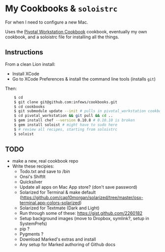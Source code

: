 # My Cookbooks & `soloistrc`

For when I need to configure a new Mac.

Uses the [Pivotal Workstation Cookbook](http://github.com/pivotal/pivotal_workstation) cookbook, eventually my own cookbook, and a soloistrc file for installing all the things.

## Instructions

From a clean Lion install:

* Install XCode
* Go to XCode Preferences &amp; install the command line tools (installs `git`)

Then:

```sh
	$ cd
	$ git clone git@github.com:infews/cookbooks.git
	$ cd cookbooks
	$ git submodule update --init # pulls in pivotal_workstation cookbook
	$ cd pivotal_workstation && git pull && cd ..
	$ gem install chef --version 0.10.8 # 0.10.10 is broken
	$ gem install soloist # might have to sudo here
	$ # review all recipes, starting from soloistrc
	$ soloist
```

## TODO

* make a new, real cookbook repo
* Write these recipies:
  * Todo.txt and save to /bin
  * Onsi's ShiftIt
  * Quicksilver
  * Update all apps on Mac App store? (don't save password)
  * Solarized for Terminal & make default (https://github.com/cap10morgan/solarized/tree/master/osx-terminal.app-colors-solarized)
  * Solarized for Textmate (Dark and Light)
  * Run through some of these: https://gist.github.com/2260182
  * Setup background images (move to Dropbox, symlink?, setup in SystemPrefs)
  * pip ?
  * Pygments ?
  * Download Marked's extras and install
  * Any setup for Marked authoring of Github docs